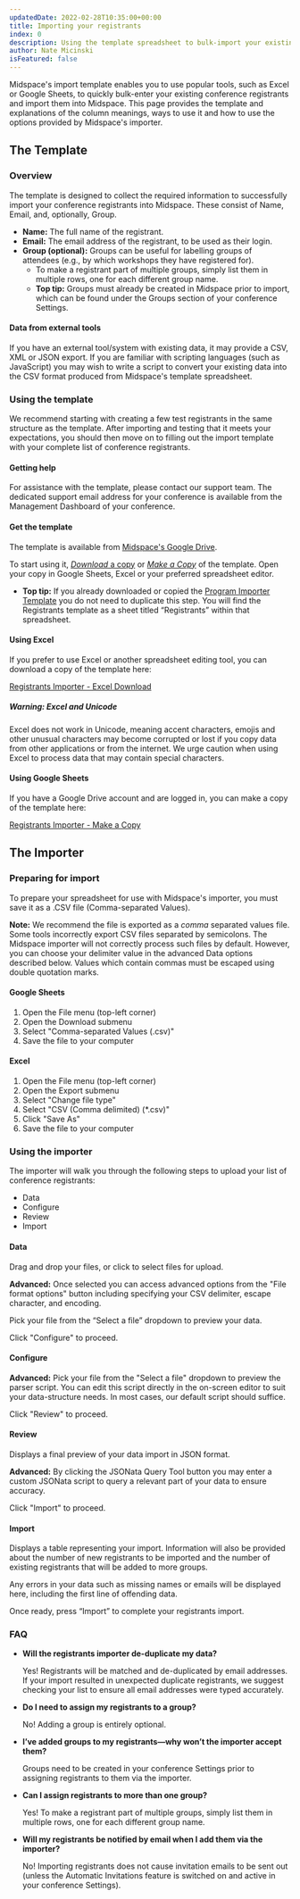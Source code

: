 ```yaml
---
updatedDate: 2022-02-28T10:35:00+00:00
title: Importing your registrants
index: 0
description: Using the template spreadsheet to bulk-import your existing registrants.
author: Nate Micinski
isFeatured: false
---
```


Midspace's import template enables you to use popular tools, such as Excel or
Google Sheets, to quickly bulk-enter your existing conference registrants and import
them into Midspace. This page provides the template and explanations of the column
meanings, ways to use it and how to use the options provided by Midspace's importer.

## The Template

### Overview

The template is designed to collect the required information to successfully import your conference registrants into Midspace. These consist of Name, Email, and, optionally, Group.

- **Name:** The full name of the registrant.
- **Email:** The email address of the registrant, to be used as their login.
- **Group (optional):** Groups can be useful for labelling groups of attendees (e.g., by which workshops they have registered for).
  - To make a registrant part of multiple groups, simply list them in multiple rows, one for each different group name.
  - **Top tip:** Groups must already be created in Midspace prior to import, which can be found under the Groups section of your conference Settings.

#### Data from external tools

If you have an external tool/system with existing data, it may provide a CSV,
XML or JSON export. If you are familiar with scripting languages (such as
JavaScript) you may wish to write a script to convert your existing data into
the CSV format produced from Midspace's template spreadsheet.

### Using the template

We recommend starting with creating a few test registrants in the same structure
as the template. After importing and testing that it meets your expectations, you should then move on to filling out the import template with your complete list of conference registrants.

#### Getting help

For assistance with the template, please contact our support team. The dedicated
support email address for your conference is available from the Management
Dashboard of your conference.

#### Get the template

The template is available from [Midspace's Google
Drive](https://docs.google.com/spreadsheets/d/1XtQJPts8h59LNdIsShKRLMj4QndP97aC/edit?usp=sharing&ouid=101146156947887051687&rtpof=true&sd=true).

To start using it, [_Download_ a copy](#Using-Excel) or [_Make a
Copy_](#Using-Google-Sheets) of the template. Open your copy in Google Sheets,
Excel or your preferred spreadsheet editor.

- **Top tip:** If you already downloaded or copied the [Program Importer Template](https://resources.midspace.app/organizer-guides/getting-started/import/) you do not need to duplicate this step. You will find the Registrants template as a sheet titled “Registrants” within that spreadsheet.

#### Using Excel

If you prefer to use Excel or another spreadsheet editing tool, you can download
a copy of the template here:

[Registrants Importer - Excel Download](https://docs.google.com/spreadsheets/d/1XtQJPts8h59LNdIsShKRLMj4QndP97aC/export?format=xlsx)

##### Warning: Excel and Unicode

Excel does not work in Unicode, meaning accent characters, emojis and other
unusual characters may become corrupted or lost if you copy data from other
applications or from the internet. We urge caution when using Excel to process
data that may contain special characters.

#### Using Google Sheets

If you have a Google Drive account and are logged in, you can make a copy of the
template here:

[Registrants Importer - Make a Copy](https://docs.google.com/spreadsheets/d/1XtQJPts8h59LNdIsShKRLMj4QndP97aC/copy)

## The Importer

### Preparing for import

To prepare your spreadsheet for use with Midspace's importer, you must save it
as a .CSV file (Comma-separated Values).

**Note:** We recommend the file is exported as a _comma_ separated values file. Some tools
incorrectly export CSV files separated by semicolons. The Midspace importer will
not correctly process such files by default. However, you can choose your delimiter value in the advanced Data options described below. Values which contain commas must be escaped
using double quotation marks.

#### Google Sheets

1. Open the File menu (top-left corner)
2. Open the Download submenu
3. Select "Comma-separated Values (.csv)"
4. Save the file to your computer

#### Excel

1. Open the File menu (top-left corner)
2. Open the Export submenu
3. Select "Change file type"
4. Select "CSV (Comma delimited) (\*.csv)"
5. Click "Save As"
6. Save the file to your computer

### Using the importer
The importer will walk you through the following steps to upload your list of conference registrants:
- Data
- Configure
- Review
- Import

#### Data
Drag and drop your files, or click to select files for upload.

**Advanced:** Once selected you can access advanced options from the "File format options" button including specifying your CSV delimiter, escape character, and encoding.

Pick your file from the “Select a file” dropdown to preview your data.

Click "Configure" to proceed.

#### Configure
**Advanced:** Pick your file from the "Select a file" dropdown to preview the parser script. You can edit this script directly in the on-screen editor to suit your data-structure needs. In most cases, our default script should suffice.

Click "Review" to proceed.

#### Review
Displays a final preview of your data import in JSON format.

**Advanced:** By clicking the JSONata Query Tool button you may enter a custom JSONata script to query a relevant part of your data to ensure accuracy.

Click "Import" to proceed.

#### Import
Displays a table representing your import. Information will also be provided about the number of new registrants to be imported and the number of existing registrants that will be added to more groups.

Any errors in your data such as missing names or emails will be displayed here, including the first line of offending data.

Once ready, press “Import” to complete your registrants import.

### FAQ

- **Will the registrants importer de-duplicate my data?**

  Yes! Registrants will be matched and de-duplicated by email addresses. If your import resulted in unexpected duplicate registrants, we suggest checking your list to ensure all email addresses were typed accurately.

- **Do I need to assign my registrants to a group?**
  
  No! Adding a group is entirely optional.

- **I’ve added groups to my registrants—why won’t the importer accept them?**

  Groups need to be created in your conference Settings prior to assigning registrants to them via the importer.

- **Can I assign registrants to more than one group?**

  Yes! To make a registrant part of multiple groups, simply list them in multiple rows, one for each different group name.

- **Will my registrants be notified by email when I add them via the importer?**

  No! Importing registrants does not cause invitation emails to be sent out (unless the Automatic Invitations feature is switched on and active in your conference Settings).
